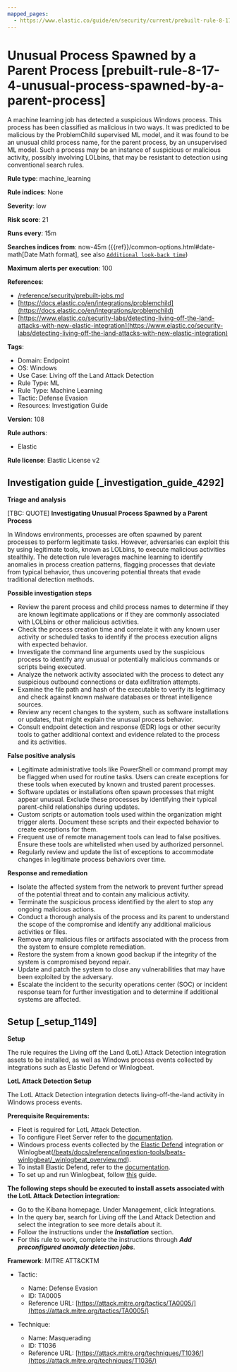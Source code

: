 ```yaml
---
mapped_pages:
  - https://www.elastic.co/guide/en/security/current/prebuilt-rule-8-17-4-unusual-process-spawned-by-a-parent-process.html
---
```


# Unusual Process Spawned by a Parent Process [prebuilt-rule-8-17-4-unusual-process-spawned-by-a-parent-process]

A machine learning job has detected a suspicious Windows process. This process has been classified as malicious in two ways. It was predicted to be malicious by the ProblemChild supervised ML model, and it was found to be an unusual child process name, for the parent process, by an unsupervised ML model. Such a process may be an instance of suspicious or malicious activity, possibly involving LOLbins, that may be resistant to detection using conventional search rules.

**Rule type**: machine_learning

**Rule indices**: None

**Severity**: low

**Risk score**: 21

**Runs every**: 15m

**Searches indices from**: now-45m ({{ref}}/common-options.html#date-math[Date Math format], see also [`Additional look-back time`](docs-content://solutions/security/detect-and-alert/create-detection-rule.md#rule-schedule))

**Maximum alerts per execution**: 100

**References**:

* [/reference/security/prebuilt-jobs.md](/reference/prebuilt-jobs.md)
* [https://docs.elastic.co/en/integrations/problemchild](https://docs.elastic.co/en/integrations/problemchild)
* [https://www.elastic.co/security-labs/detecting-living-off-the-land-attacks-with-new-elastic-integration](https://www.elastic.co/security-labs/detecting-living-off-the-land-attacks-with-new-elastic-integration)

**Tags**:

* Domain: Endpoint
* OS: Windows
* Use Case: Living off the Land Attack Detection
* Rule Type: ML
* Rule Type: Machine Learning
* Tactic: Defense Evasion
* Resources: Investigation Guide

**Version**: 108

**Rule authors**:

* Elastic

**Rule license**: Elastic License v2

## Investigation guide [_investigation_guide_4292]

**Triage and analysis**

[TBC: QUOTE]
**Investigating Unusual Process Spawned by a Parent Process**

In Windows environments, processes are often spawned by parent processes to perform legitimate tasks. However, adversaries can exploit this by using legitimate tools, known as LOLbins, to execute malicious activities stealthily. The detection rule leverages machine learning to identify anomalies in process creation patterns, flagging processes that deviate from typical behavior, thus uncovering potential threats that evade traditional detection methods.

**Possible investigation steps**

* Review the parent process and child process names to determine if they are known legitimate applications or if they are commonly associated with LOLbins or other malicious activities.
* Check the process creation time and correlate it with any known user activity or scheduled tasks to identify if the process execution aligns with expected behavior.
* Investigate the command line arguments used by the suspicious process to identify any unusual or potentially malicious commands or scripts being executed.
* Analyze the network activity associated with the process to detect any suspicious outbound connections or data exfiltration attempts.
* Examine the file path and hash of the executable to verify its legitimacy and check against known malware databases or threat intelligence sources.
* Review any recent changes to the system, such as software installations or updates, that might explain the unusual process behavior.
* Consult endpoint detection and response (EDR) logs or other security tools to gather additional context and evidence related to the process and its activities.

**False positive analysis**

* Legitimate administrative tools like PowerShell or command prompt may be flagged when used for routine tasks. Users can create exceptions for these tools when executed by known and trusted parent processes.
* Software updates or installations often spawn processes that might appear unusual. Exclude these processes by identifying their typical parent-child relationships during updates.
* Custom scripts or automation tools used within the organization might trigger alerts. Document these scripts and their expected behavior to create exceptions for them.
* Frequent use of remote management tools can lead to false positives. Ensure these tools are whitelisted when used by authorized personnel.
* Regularly review and update the list of exceptions to accommodate changes in legitimate process behaviors over time.

**Response and remediation**

* Isolate the affected system from the network to prevent further spread of the potential threat and to contain any malicious activity.
* Terminate the suspicious process identified by the alert to stop any ongoing malicious actions.
* Conduct a thorough analysis of the process and its parent to understand the scope of the compromise and identify any additional malicious activities or files.
* Remove any malicious files or artifacts associated with the process from the system to ensure complete remediation.
* Restore the system from a known good backup if the integrity of the system is compromised beyond repair.
* Update and patch the system to close any vulnerabilities that may have been exploited by the adversary.
* Escalate the incident to the security operations center (SOC) or incident response team for further investigation and to determine if additional systems are affected.


## Setup [_setup_1149]

**Setup**

The rule requires the Living off the Land (LotL) Attack Detection integration assets to be installed, as well as Windows process events collected by integrations such as Elastic Defend or Winlogbeat.

**LotL Attack Detection Setup**

The LotL Attack Detection integration detects living-off-the-land activity in Windows process events.

**Prerequisite Requirements:**

* Fleet is required for LotL Attack Detection.
* To configure Fleet Server refer to the [documentation](docs-content://reference/ingestion-tools/fleet/fleet-server.md).
* Windows process events collected by the [Elastic Defend](https://docs.elastic.co/en/integrations/endpoint) integration or Winlogbeat([/beats/docs/reference/ingestion-tools/beats-winlogbeat/_winlogbeat_overview.md](beats://docs/reference/winlogbeat/_winlogbeat_overview.md)).
* To install Elastic Defend, refer to the [documentation](docs-content://solutions/security/configure-elastic-defend/install-elastic-defend.md).
* To set up and run Winlogbeat, follow [this](beats://docs/reference/winlogbeat/winlogbeat-installation-configuration.md) guide.

**The following steps should be executed to install assets associated with the LotL Attack Detection integration:**

* Go to the Kibana homepage. Under Management, click Integrations.
* In the query bar, search for Living off the Land Attack Detection and select the integration to see more details about it.
* Follow the instructions under the ***Installation*** section.
* For this rule to work, complete the instructions through ***Add preconfigured anomaly detection jobs***.

**Framework**: MITRE ATT&CKTM

* Tactic:

    * Name: Defense Evasion
    * ID: TA0005
    * Reference URL: [https://attack.mitre.org/tactics/TA0005/](https://attack.mitre.org/tactics/TA0005/)

* Technique:

    * Name: Masquerading
    * ID: T1036
    * Reference URL: [https://attack.mitre.org/techniques/T1036/](https://attack.mitre.org/techniques/T1036/)



